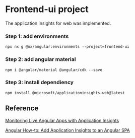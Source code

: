 # Frontend-ui project
The application insights for web was implemented.

### Step 1: add environments
```
npx nx g @nx/angular:environments --project=frontend-ui
```

### Step 2: add angular material
```
npm i @angular/material @angular/cdk --save
```

### Step 3: install dependiency
```
npm install @microsoft/applicationinsights-web@latest
```

## Reference
[Monitoring Live Angular Apps with Application Insights](https://onthecode.co.uk/blog/monitoring-live-angular-apps-with-azure-application-insights)

[Angular How-to: Add Application Insights to an Angular SPA](https://devblogs.microsoft.com/premier-developer/angular-how-to-add-application-insights-to-an-angular-spa/)